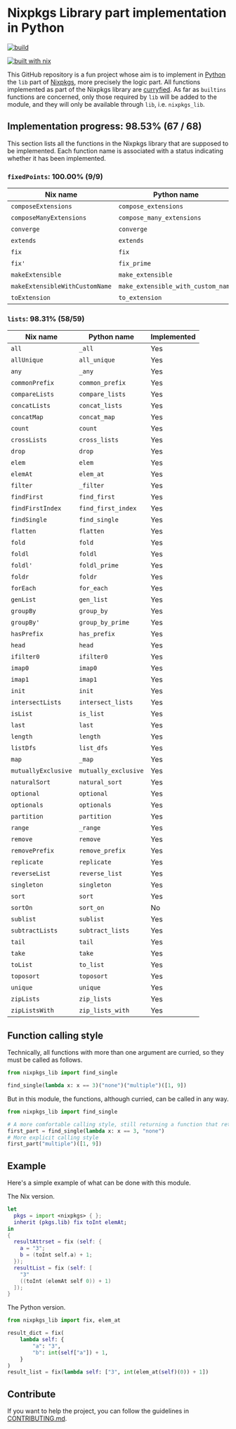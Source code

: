 # Nixpkgs Library part implementation in Python
[![build](https://github.com/theobori/nixpkgs-lib-python/actions/workflows/build.yml/badge.svg)](https://github.com/theobori/nixpkgs-lib-python/actions/workflows/build.yml)

[![built with nix](https://builtwithnix.org/badge.svg)](https://builtwithnix.org)

This GitHub repository is a fun project whose aim is to implement in [Python](https://www.python.org/) the `lib` part of [Nixpkgs](https://github.com/NixOS/nixpkgs), more precisely the logic part. All functions implemented as part of the Nixpkgs library are [curryfied](https://en.wikipedia.org/wiki/Currying). As far as `builtins` functions are concerned, only those required by `lib` will be added to the module, and they will only be available through `lib`, i.e. `nixpkgs_lib`.

## Implementation progress: 98.53% (67 / 68)

This section lists all the functions in the Nixpkgs library that are supposed to be implemented.
Each function name is associated with a status indicating whether it has been implemented.

### `fixedPoints`: 100.00% (9/9)
|Nix name|Python name|Implemented|
|-|-|-|
|`composeExtensions`|`compose_extensions`|Yes|
|`composeManyExtensions`|`compose_many_extensions`|Yes|
|`converge`|`converge`|Yes|
|`extends`|`extends`|Yes|
|`fix`|`fix`|Yes|
|`fix'`|`fix_prime`|Yes|
|`makeExtensible`|`make_extensible`|Yes|
|`makeExtensibleWithCustomName`|`make_extensible_with_custom_name`|Yes|
|`toExtension`|`to_extension`|Yes|

### `lists`: 98.31% (58/59)
|Nix name|Python name|Implemented|
|-|-|-|
|`all`|`_all`|Yes|
|`allUnique`|`all_unique`|Yes|
|`any`|`_any`|Yes|
|`commonPrefix`|`common_prefix`|Yes|
|`compareLists`|`compare_lists`|Yes|
|`concatLists`|`concat_lists`|Yes|
|`concatMap`|`concat_map`|Yes|
|`count`|`count`|Yes|
|`crossLists`|`cross_lists`|Yes|
|`drop`|`drop`|Yes|
|`elem`|`elem`|Yes|
|`elemAt`|`elem_at`|Yes|
|`filter`|`_filter`|Yes|
|`findFirst`|`find_first`|Yes|
|`findFirstIndex`|`find_first_index`|Yes|
|`findSingle`|`find_single`|Yes|
|`flatten`|`flatten`|Yes|
|`fold`|`fold`|Yes|
|`foldl`|`foldl`|Yes|
|`foldl'`|`foldl_prime`|Yes|
|`foldr`|`foldr`|Yes|
|`forEach`|`for_each`|Yes|
|`genList`|`gen_list`|Yes|
|`groupBy`|`group_by`|Yes|
|`groupBy'`|`group_by_prime`|Yes|
|`hasPrefix`|`has_prefix`|Yes|
|`head`|`head`|Yes|
|`ifilter0`|`ifilter0`|Yes|
|`imap0`|`imap0`|Yes|
|`imap1`|`imap1`|Yes|
|`init`|`init`|Yes|
|`intersectLists`|`intersect_lists`|Yes|
|`isList`|`is_list`|Yes|
|`last`|`last`|Yes|
|`length`|`length`|Yes|
|`listDfs`|`list_dfs`|Yes|
|`map`|`_map`|Yes|
|`mutuallyExclusive`|`mutually_exclusive`|Yes|
|`naturalSort`|`natural_sort`|Yes|
|`optional`|`optional`|Yes|
|`optionals`|`optionals`|Yes|
|`partition`|`partition`|Yes|
|`range`|`_range`|Yes|
|`remove`|`remove`|Yes|
|`removePrefix`|`remove_prefix`|Yes|
|`replicate`|`replicate`|Yes|
|`reverseList`|`reverse_list`|Yes|
|`singleton`|`singleton`|Yes|
|`sort`|`sort`|Yes|
|`sortOn`|`sort_on`|No|
|`sublist`|`sublist`|Yes|
|`subtractLists`|`subtract_lists`|Yes|
|`tail`|`tail`|Yes|
|`take`|`take`|Yes|
|`toList`|`to_list`|Yes|
|`toposort`|`toposort`|Yes|
|`unique`|`unique`|Yes|
|`zipLists`|`zip_lists`|Yes|
|`zipListsWith`|`zip_lists_with`|Yes|


## Function calling style

Technically, all functions with more than one argument are curried, so they must be called as follows.

```python
from nixpkgs_lib import find_single

find_single(lambda x: x == 3)("none")("multiple")([1, 9])
```

But in this module, the functions, although curried, can be called in any way.

```python
from nixpkgs_lib import find_single

# A more comfortable calling style, still returning a function that return a function
first_part = find_single(lambda x: x == 3, "none")
# More explicit calling style
first_part("multiple")([1, 9])
```

## Example

Here's a simple example of what can be done with this module.

The Nix version.
```nix
let
  pkgs = import <nixpkgs> { };
  inherit (pkgs.lib) fix toInt elemAt;
in
{
  resultAttrset = fix (self: {
    a = "3";
    b = (toInt self.a) + 1;
  });
  resultList = fix (self: [
    "3"
    ((toInt (elemAt self 0)) + 1)
  ]);
}
```

The Python version.
```python
from nixpkgs_lib import fix, elem_at

result_dict = fix(
    lambda self: {
        "a": "3",
        "b": int(self["a"]) + 1,
    }
)
result_list = fix(lambda self: ["3", int(elem_at(self)(0)) + 1])
```

## Contribute

If you want to help the project, you can follow the guidelines in [CONTRIBUTING.md](./CONTRIBUTING.md).

